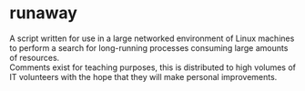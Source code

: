 # runaway

A script written for use in a large networked environment of Linux machines to perform a search for long-running processes consuming large amounts of resources.<br>
Comments exist for teaching purposes, this is distributed to high volumes of IT volunteers with the hope that they will make personal improvements.
